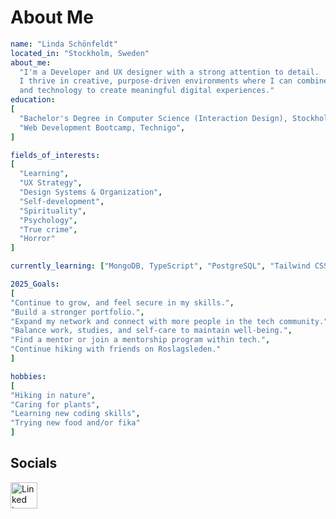 # About Me
```yaml
name: "Linda Schönfeldt"
located_in: "Stockholm, Sweden"
about_me:
  "I'm a Developer and UX designer with a strong attention to detail.
  I thrive in creative, purpose-driven environments where I can combine empathy
  and technology to create meaningful digital experiences."
education:
[
  "Bachelor's Degree in Computer Science (Interaction Design), Stockholm University",
  "Web Development Bootcamp, Technigo",
]

fields_of_interests:
[
  "Learning",
  "UX Strategy",
  "Design Systems & Organization",
  "Self-development",
  "Spirituality",
  "Psychology",
  "True crime",
  "Horror"
]

currently_learning: ["MongoDB, TypeScript", "PostgreSQL", "Tailwind CSS"]

2025_Goals:
[
"Continue to grow, and feel secure in my skills.",
"Build a stronger portfolio.",
"Expand my network and connect with more people in the tech community.",
"Balance work, studies, and self-care to maintain well-being.",
"Find a mentor or join a mentorship program within tech.",
"Continue hiking with friends on Roslagsleden."
]

hobbies:
[
"Hiking in nature",
"Caring for plants",
"Learning new coding skills",
"Trying new food and/or fika"
]
```


## Socials
<a a href="https://www.linkedin.com/lindaschonfeldt"><img width="43" height="42" alt="Linked in" src="https://github.com/user-attachments/assets/f7e04d25-8ec0-4414-b944-aff7e7cae335" /></a>
